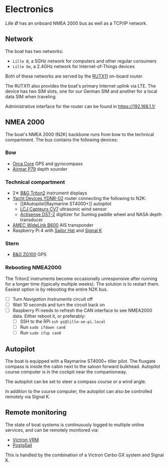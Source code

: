 # Electronics

_Lille Ø_ has an onboard NMEA 2000 bus as well as a TCP/IP network.

## Network

The boat has two networks:

* `Lille Ø`, a 5GHz network for computers and other regular consumers
* `Lille Oe`, a 2.4GHz network for Internet-of-Things devices

Both of these networks are served by the [RUTX11](https://wiki.teltonika-networks.com/view/RUTX11) on-board router.

The RUTX11 also provides the boat's primary Internet uplink via LTE. The device has two SIM slots, one for our German SIM and another for a local data SIM when traveling.

Administrative interface for the router can be found in <https://192.168.1.1/>

## NMEA 2000

The boat's NMEA 2000 (N2K) backbone runs from bow to the technical compartment. The bus contains the following devices:

### Bow

* [Orca Core](https://getorca.com/orca-core) GPS and gyrocompass
* [Airmar P79](https://www.garmin.com/en-US/p/88672) depth sounder

### Technical compartment

* 2✕ [B&G Triton2](https://www.bandg.com/bg/type/instruments/triton2-digital-display/) instrument displays
* [Yacht Devices YDNR-02](https://www.yachtd.com/products/wifi_router.html) router connecting the following to N2K:
    * [[#Autopilot|Raymarine ST4000+]] autopilot
    * [LCJ Capteurs CV7](https://lcjcapteurs.com/en/categorie-girouette-anemometres-capteur-vent/cruising-sailboats/) ultrasonic wind sensor
    * [Actisense DST-2](https://actisense.com/products/dst-2-nmea-0183-digital-transducer/) digitizer for Sumlog paddle wheel and NASA depth transducer
* [AMEC WideLink B600](https://www.milltechmarine.com/b600) AIS transponder
* Raspberry Pi 4 with [Sailor Hat](https://shop.hatlabs.fi) and [Signal K](https://signalk.org)

### Stern

* [B&G ZG100](https://www.bandg.com/bg/type/instrument-sensors-and-transducers/compass-sensors/gps-antenna-bg-zg100-module-pack/) GPS

### Rebooting NMEA2000

The Triton2 instruments become occasionally unresponsive after running for a longer time (typically multiple weeks). The solution is to restart them. Easiest option is by rebooting the entire N2K bus.

- [ ] Turn *Navigation Instruments* circuit off
- [ ] Wait 10 seconds and turn the circuit back on
- [ ] Raspberry Pi needs to refresh the CAN interface to see NMEA2000 data. Either reboot it, or preferably:
	- [ ] SSH to the RPi `ssh pi@lille-oe-pi.local`
	- [ ] Run `sudo ifdown can0`
	- [ ] Run `sudo ifup can0`

## Autopilot

The boat is equipped with a Raymarine ST4000+ tiller pilot.
The fluxgate compass is inside the cabin next to the saloon forward bulkhead.
Autopilot course computer is in the cockpit near the companionway.

The autopilot can be set to steer a compass course or a wind angle.

In addition to the course computer, the autopilot can also be controlled remotely via Signal K.

## Remote monitoring

The state of boat systems is continuously logged to multiple online services, and can be remotely monitored via:

* [Victron VRM](https://vrm.victronenergy.com)
* [PostgSail](https://iot.openplotter.cloud/monitoring)

This is handled by the combination of a Victron Cerbo GX system and Signal K.